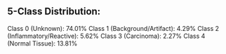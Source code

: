 5-Class Distribution:
------------------------------
Class 0 (Unknown): 74.01%
Class 1 (Background/Artifact): 4.29%
Class 2 (Inflammatory/Reactive): 5.62%
Class 3 (Carcinoma): 2.27%
Class 4 (Normal Tissue): 13.81%